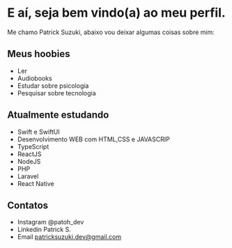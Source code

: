 # E aí, seja bem vindo(a) ao meu perfil.

Me chamo Patrick Suzuki, abaixo vou deixar algumas coisas sobre mim:

## Meus hoobies

- Ler 
- Audiobooks
- Estudar sobre psicologia
- Pesquisar sobre tecnologia

## Atualmente estudando

-  Swift e SwiftUI
-  Desenvolvimento WEB com HTML,CSS e JAVASCRIP
-  TypeScript
-  ReactJS
-  NodeJS
-  PHP
-  Laravel
-  React Native

## Contatos

- Instagram @patoh_dev
- Linkedin Patrick S.
- Email patricksuzuki.dev@gmail.com 
